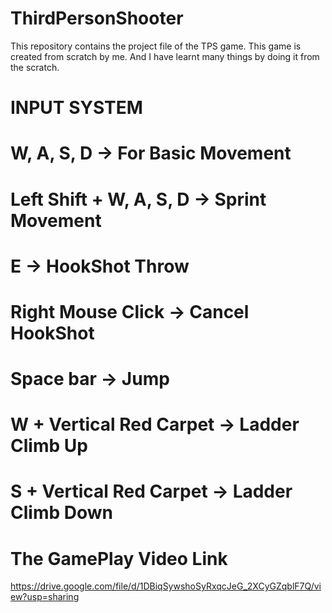 # ThirdPersonShooter
This repository contains the project file of the TPS game. This game is created from scratch by me. And I have learnt many things by doing it from the scratch.

# INPUT SYSTEM

# W, A, S, D -> For Basic Movement
# Left Shift + W, A, S, D -> Sprint Movement
# E -> HookShot Throw
# Right Mouse Click -> Cancel HookShot
# Space bar -> Jump
# W + Vertical Red Carpet -> Ladder Climb Up
# S + Vertical Red Carpet -> Ladder Climb Down


# The GamePlay Video Link
https://drive.google.com/file/d/1DBiqSywshoSyRxqcJeG_2XCyGZqblF7Q/view?usp=sharing
